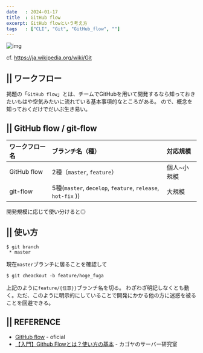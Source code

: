 ```yaml
---
date   : 2024-01-17
title  : GitHub flow
excerpt: GitHub flowという考え方
tags   : ["CLI", "Git", "GitHub_flow", ""]
---
```


![img](https://upload.wikimedia.org/wikipedia/commons/thumb/e/e0/Git-logo.svg/300px-Git-logo.svg.png)

cf. https://ja.wikipedia.org/wiki/Git

## || ワークフロー
掲題の「`GitHub flow`」とは、チームでGitHubを用いて開発するなら知っておきたいもはや空気みたいに流れている基本事項的なところがある。
ので、概念を知っておくだけでだいぶ生き易い。


## || GitHub flow / git-flow

|ワークフロー名|ブランチ名（種）|対応規模|
|:-|:-|:-|
|GitHub flow|2種（`master`, `feature`）|個人~小規模|
|git-flow|5種(`master`, `decelop`, `feature`, `release`, `hot-fix` ))|大規模|

開発規模に応じて使い分けると◎


## || 使い方
```
$ git branch 
 * master
```
現在`master`ブランチに居ることを確認して
```
$ git cheackout -b feature/hoge_fuga
```
上記のように`feature/{任意}}`ブランチ名を切る。
わざわざ明記しなくとも動く。ただ、このように明示的にしていることで開発にかかる他の方に迷惑を被ることを回避できる。



## || REFERENCE
- [GitHub flow](https://docs.github.com/en/get-started/quickstart/github-flow) - oficial
- [【入門】Github Flowとは？使い方の基本](https://www.kagoya.jp/howto/it-glossary/develop/githubflow/) - カゴヤのサーバー研究室
